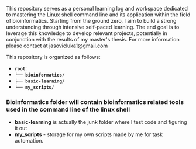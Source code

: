 This repository serves as a personal learning log and workspace dedicated to mastering the Linux shell command line and its application within the field of bioinformatics. 
Starting from the ground zero, I aim to build a strong understanding through intensive self-paced learning. The end goal is to leverage this knowledge to develop relevant projects, potentially in conjunction with the results of my master's thesis. For more information please contact at jasovicluka1@gmail.com

This repository is organized as follows:


* **`root`**: 
* **`└── bioinformatics/`**
* **`├── basic-learning/`**
* **`└── my_scripts/`**

### Bioinformatics folder will contain bioinformatics related tools used in the command line of the linux shell
- **basic-learning** is actually the junk folder where I test code and figuring it out
- __my_scripts__ - storage for my own scripts made by me for task automation. 



